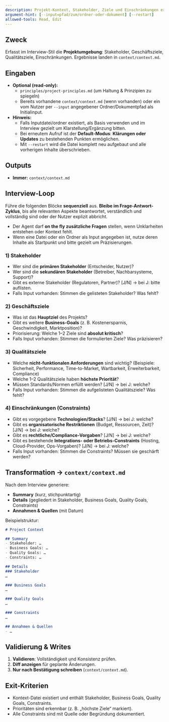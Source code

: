 ```yaml
---
description: Projekt-Kontext, Stakeholder, Ziele und Einschränkungen erfassen
argument-hint: [--input=pfad/zum/ordner-oder-dokument] [--restart]
allowed-tools: Read, Edit
---
```


## Zweck
Erfasst im Interview-Stil die **Projektumgebung**: Stakeholder, Geschäftsziele, Qualitätsziele, Einschränkungen. Ergebnisse landen in `context/context.md`.

## Eingaben
- **Optional (read-only):**
  - `principles/project-principles.md` (um Haltung & Prinzipien zu spiegeln)
  - Bereits vorhandene `context/context.md` (wenn vorhanden) oder ein vom Nutzer per `--input` angegebener Ordner/Dokumentpfad als Initialinput.
- **Hinweis:**
  - Falls Inputdatei/ordner existiert, als Basis verwenden und im Interview gezielt um Klarstellung/Ergänzung bitten.
  - Bei erneutem Aufruf ist der **Default-Modus**: **Klärungen oder Updates** zu bestehenden Punkten ermöglichen.
  - Mit `--restart` wird die Datei komplett neu aufgebaut und alle vorherigen Inhalte überschrieben.

## Outputs
- **Immer:** `context/context.md`

## Interview-Loop
Führe die folgenden Blöcke **sequenziell** aus. **Bleibe im Frage-Antwort-Zyklus**, bis alle relevanten Aspekte beantwortet, verständlich und vollständig sind oder der Nutzer explizit abbricht. 
- Der Agent darf **on the fly zusätzliche Fragen** stellen, wenn Unklarheiten entstehen oder Kontext fehlt.
- Wenn eine Datei oder ein Ordner als Input angegeben ist, nutze deren Inhalte als Startpunkt und bitte gezielt um Präzisierungen.

### 1) Stakeholder
- Wer sind die **primären Stakeholder** (Entscheider, Nutzer)?
- Wer sind die **sekundären Stakeholder** (Betreiber, Nachbarsysteme, Support)?
- Gibt es externe Stakeholder (Regulatoren, Partner)? [J/N] → bei J: bitte auflisten.
- Falls Input vorhanden: Stimmen die gelisteten Stakeholder? Was fehlt?

### 2) Geschäftsziele
- Was ist das **Hauptziel** des Projekts?
- Gibt es weitere **Business-Goals** (z. B. Kostenersparnis, Geschwindigkeit, Marktposition)?
- Priorisierung: Welche 1–2 Ziele sind **absolut kritisch**?
- Falls Input vorhanden: Stimmen die formulierten Ziele? Was präzisieren?

### 3) Qualitätsziele
- Welche **nicht-funktionalen Anforderungen** sind wichtig? (Beispiele: Sicherheit, Performance, Time-to-Market, Wartbarkeit, Erweiterbarkeit, Compliance)
- Welche 1–2 Qualitätsziele haben **höchste Priorität**?
- Müssen Standards/Normen erfüllt werden? [J/N] → bei J: welche?
- Falls Input vorhanden: Stimmen die aufgelisteten Qualitätsziele? Was fehlt?

### 4) Einschränkungen (Constraints)
- Gibt es vorgegebene **Technologien/Stacks**? [J/N] → bei J: welche?
- Gibt es **organisatorische Restriktionen** (Budget, Ressourcen, Zeit)? [J/N] → bei J: welche?
- Gibt es **rechtliche/Compliance-Vorgaben**? [J/N] → bei J: welche?
- Gibt es bestehende **Integrations- oder Betriebs-Constraints** (Hosting, Cloud-Provider, Ops-Vorgaben)? [J/N] → bei J: welche?
- Falls Input vorhanden: Stimmen die Constraints? Müssen sie geschärft werden?

## Transformation → `context/context.md`
Nach dem Interview generiere:
- **Summary** (kurz, stichpunktartig)
- **Details** (gegliedert in Stakeholder, Business Goals, Quality Goals, Constraints)
- **Annahmen & Quellen** (mit Datum)

Beispielstruktur:
```md
# Project Context

## Summary
- Stakeholder: …
- Business Goals: …
- Quality Goals: …
- Constraints: …

## Details
### Stakeholder
…

### Business Goals
…

### Quality Goals
…

### Constraints
…

## Annahmen & Quellen
- …
```

## Validierung & Writes

1. **Validieren**: Vollständigkeit und Konsistenz prüfen.
2. **Diff anzeigen** für geplante Änderungen.
3. **Nur nach Bestätigung schreiben** (`context/context.md`).

## Exit-Kriterien

* Kontext-Datei existiert und enthält Stakeholder, Business Goals, Quality Goals, Constraints.
* Prioritäten sind erkennbar (z. B. „höchste Ziele“ markiert).
* Alle Constraints sind mit Quelle oder Begründung dokumentiert.

